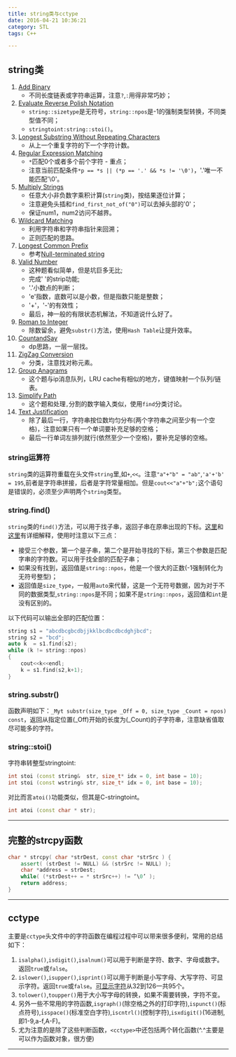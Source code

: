 ```yaml
---
title: string类与cctype
date: 2016-04-21 10:36:21
category: STL
tags: C++

---
```


## string类

1. [Add Binary](https://github.com/applefishsky009/LeetCode/blob/master/67%20-%20Add%20Binary/67%20-%20Add%20Binary.cpp)
	+ 不同长度链表或字符串运算，注意`?`,`:`用得非常巧妙；
2. [Evaluate Reverse Polish Notation](https://github.com/applefishsky009/LeetCode/blob/master/150%20-%20Evaluate%20Reverse%20Polish%20Notation/150%20-%20Evaluate%20Reverse%20Polish%20Notation.cpp)
	+ `string::sizetype`是无符号，`string::npos`是-1的强制类型转换，不同类型值不同；
	+ `stringtoint:string::stoi()`。
3. [Longest Substring Without Repeating Characters](https://github.com/applefishsky009/LeetCode/blob/master/3%20-%20Longest%20Substring%20Without%20Repeating%20Characters/3%20-%20Longest%20Substring%20Without%20Repeating%20Characters.cpp)
	+ 从上一个重复字符的下一个字符计数。
4. [Regular Expression Matching](https://github.com/applefishsky009/LeetCode/blob/master/10%20-%20Regular%20Expression%20Matching/10%20-%20Regular%20Expression%20Matching.cpp)
	+ `*`匹配0个或者多个前个字符 - 重点；
	+ 注意当前匹配条件`*p == *s || (*p == '.' && *s != '\0')`，'.'唯一不能匹配'\0'。
5. [Multiply Strings](https://github.com/applefishsky009/LeetCode/blob/master/43%20-%20Multiply%20Strings/43%20-%20Multiply%20Strings.cpp)
	+ 任意大小非负数字乘积计算(`string`类)，按结果逐位计算；
	+ 注意避免头插和`find_first_not_of("0")`可以去掉头部的'0'；
	+ 保证num1，num2访问不越界。
6. [Wildcard Matching](https://github.com/applefishsky009/LeetCode/blob/master/44%20-%20Wildcard%20Matching/44%20-%20Wildcard%20Matching.cpp)
	+ 利用字符串和字符串指针来回溯；
	+ 正则匹配的思路。
7. [Longest Common Prefix](https://github.com/applefishsky009/LeetCode/blob/master/14%20-%20Longest%20Common%20Prefix/14%20-%20Longest%20Common%20Prefix.cpp)
	+ 参考[Null-terminated string](https://en.wikipedia.org/wiki/Null-terminated_string)
8. [Valid Number](https://github.com/applefishsky009/LeetCode/blob/master/65%20-%20Valid%20Number/65%20-%20Valid%20Number.cpp)
	+ 这种题看似简单，但是坑巨多无比;
	+ 完成' '的strip功能;
	+ '.'小数点的判断；
	+ 'e'指数，底数可以是小数，但是指数只能是整数；
	+ '+'，'-'的有效性；
	+ 最后，神一般的有限状态机解法，不知道说什么好了。
9. [Roman to Integer](https://github.com/applefishsky009/LeetCode/blob/master/13%20-%20Roman%20to%20Integer/13%20-%20Roman%20to%20Integer.cpp)
	+ 除数留余，避免`substr()`方法，使用`Hash Table`让提升效率。
10. [CountandSay](https://github.com/applefishsky009/LeetCode/blob/master/38%20-%20Count%20and%20Say/38%20-%20Count%20and%20Say.cpp)
	+ dp思路，一层一层找。
11. [ZigZag Conversion](https://github.com/applefishsky009/LeetCode/blob/master/6%20-%20ZigZag%20Conversion/6%20-%20ZigZag%20Conversion.cpp)
	+ 分类，注意找对称元素。
12. [Group Anagrams](https://github.com/applefishsky009/LeetCode/blob/master/49%20-%20Group%20Anagrams/49%20-%20Group%20Anagrams.cpp)
	+ 这个题与ip消息队列，LRU cache有相似的地方，键值映射一个队列/链表。
13. [Simplify Path](https://github.com/applefishsky009/LeetCode/blob/master/71%20-%20Simplify%20Path/71%20-%20Simplify%20Path.cpp)
	+ 这个题和处理`,`分割的数字输入类似，使用`find`分类讨论。
14. [Text Justification](https://github.com/applefishsky009/LeetCode/blob/master/68%20-%20Text%20Justification/68%20-%20Text%20Justification.cpp)
	+ 除了最后一行，字符串按位数均匀分布(两个字符串之间至少有一个空格)，注意如果只有一个单词要补充足够的空格；
	+ 最后一行单词左排列就行(依然至少一个空格)，要补充足够的空格。

### string运算符
`string`类的运算符重载在头文件`string`里,如`+`,`<<`。注意`"a"+"b" = "ab"`,`'a'+'b' = 195`,前者是字符串拼接，后者是字符常量相加。但是`cout<<"a"+"b";`这个语句是错误的，必须至少声明两个`string`类型。

### string.find()
`string`类的`find()`方法，可以用于找子串，返回子串在原串出现的下标。[这里](http://www.cnblogs.com/web100/archive/2012/12/02/cpp-string-find-npos.html)和[这里](http://www.cplusplus.com/reference/string/string/find/)有详细解释，使用时注意以下三点：
+ 接受三个参数，第一个是子串，第二个是开始寻找的下标，第三个参数是匹配字串的字符数。可以用于找全部的匹配子串；
+ 如果没有找到，返回值是`string::npos`，他是一个很大的正数(-1强制转化为无符号整型)；
+ 返回值是`size_type`，一般用`auto`来代替，这是一个无符号数据，因为对于不同的数据类型,`string::npos`是不同；如果不是`string::npos`，返回值和`int`是没有区别的。

以下代码可以输出全部的匹配位置：
```C++
string s1 = "abcdbcgbcdbjjkklbcdbcdbcdghjbcd";
string s2 = "bcd";
auto k  = s1.find(s2);
while (k != string::npos)
{
	cout<<k<<endl;
	k = s1.find(s2,k+1);	
}
```

### string.substr()
函数声明如下：`_Myt substr(size_type _Off = 0, size_type _Count = npos) const`，返回从指定位置(_Off)开始的长度为(_Count)的子字符串，注意缺省值取尽可能多的字符。


### string::stoi()
字符串转整型stringtoint:
```C++
int stoi (const string&  str, size_t* idx = 0, int base = 10);
int stoi (const wstring& str, size_t* idx = 0, int base = 10);
```
对比而言`atoi()`功能类似，但其是C-stringtoint。
```C++
int atoi (const char * str);
```

---

## 完整的strcpy函数

```C++
char * strcpy( char *strDest, const char *strSrc ) {
	assert( (strDest != NULL) && (strSrc != NULL) );
	char *address = strDest; 
	while( (*strDest++ = * strSrc++) != ‘\0’ ); 
 	return address;
}
```

---

## cctype

主要是`cctype`头文件中的字符函数在编程过程中可以带来很多便利，常用的总结如下：
1. `isalpha()`,`isdigit()`,`isalnum()`可以用于判断是字符、数字、字母或数字。返回`true`或`false`。
2. `islower()`,`isupper()`,`isprint()`可以用于判断是小写字母、大写字符、可显示字符。返回`true`或`false`。[可显示字符](https://zh.wikipedia.org/wiki/ASCII#.E5.8F.AF.E6.98.BE.E7.A4.BA.E5.AD.97.E7.AC.A6)从32到126一共95个。
3. `tolower()`,`toupper()`用于大小写字母的转换，如果不需要转换，字符不变。
4. 另外一些不常用的字符函数,`isgraph()`(除空格之外的打印字符),`ispunct()`(标点符号),`isspace()`(标准空白字符),`iscntrl()`(控制字符),`isxdigit()`(16进制,即1-9,a-f,A-F)。
5. 尤为注意的是除了这些判断函数，`<cctype>`中还包括两个转化函数(^.^主要是可以作为函数对象，很方便)

---